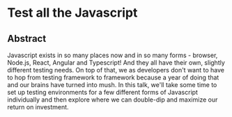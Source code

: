 # Test all the Javascript

## Abstract

Javascript exists in so many places now and in so many forms - browser, Node.js, React, Angular and Typescript! And they all have their own, slightly different testing needs. On top of that, we as developers don't want to have to hop from testing framework to framework because a year of doing that and our brains have turned into mush. In this talk, we'll take some time to set up testing environments for a few different forms of Javascript individually and then explore where we can double-dip and maximize our return on investment. 